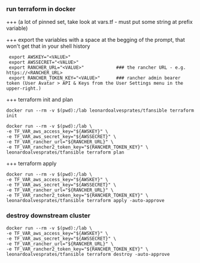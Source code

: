 ### run terraform in docker

+++ (a lot of pinned set, take look at vars.tf - must put some string at prefix variable)


+++ export the variables with a space at the begging of the prompt, that won't get that in your shell history
```
 export AWSKEY="<VALUE>"
 export AWSSECRET="<VALUE>"
 export RANCHER_URL="<VALUE>"            ### the rancher URL - e.g. https://<RANCHER_URL>
 export RANCHER_TOKEN_KEY="<VALUE>"      ### rancher admin bearer token (User Avatar > API & Keys from the User Settings menu in the upper-right.)
```

+++ terraform init and plan
```
docker run --rm -v $(pwd):/lab leonardoalvesprates/tfansible terraform init

docker run --rm -v $(pwd):/lab \
-e TF_VAR_aws_access_key="${AWSKEY}" \
-e TF_VAR_aws_secret_key="${AWSSECRET}" \
-e TF_VAR_rancher_url="${RANCHER_URL}" \
-e TF_VAR_rancher2_token_key="${RANCHER_TOKEN_KEY}" \
leonardoalvesprates/tfansible terraform plan

```

+++ terraform apply
```
docker run --rm -v $(pwd):/lab \
-e TF_VAR_aws_access_key="${AWSKEY}" \
-e TF_VAR_aws_secret_key="${AWSSECRET}" \
-e TF_VAR_rancher_url="${RANCHER_URL}" \
-e TF_VAR_rancher2_token_key="${RANCHER_TOKEN_KEY}" \
leonardoalvesprates/tfansible terraform apply -auto-approve

```


### destroy downstream cluster
```
docker run --rm -v $(pwd):/lab \
-e TF_VAR_aws_access_key="${AWSKEY}" \
-e TF_VAR_aws_secret_key="${AWSSECRET}" \
-e TF_VAR_rancher_url="${RANCHER_URL}" \
-e TF_VAR_rancher2_token_key="${RANCHER_TOKEN_KEY}" \
leonardoalvesprates/tfansible terraform destroy -auto-approve

```